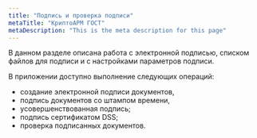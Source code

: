 ```yaml
---
title: "Подпись и проверка подписи"
metaTitle: "КриптоАРМ ГОСТ"
metaDescription: "This is the meta description for this page"
---
```


В данном разделе описана работа с электронной подписью, списком файлов для подписи и с настройками параметров подписи.

В приложении доступно выполнение следующих операций:
- создание электронной подписи документов,
- подпись документов со штампом времени,
- усовершенствованная подпись;
- подпись сертификатом DSS;
- проверка подписанных документов.
  

